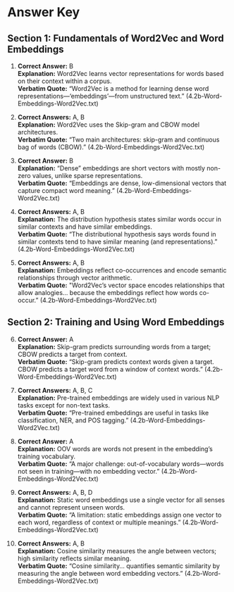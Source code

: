 # Answer Key

## Section 1: Fundamentals of Word2Vec and Word Embeddings

1. **Correct Answer:** B  
**Explanation:** Word2Vec learns vector representations for words based on their context within a corpus.  
**Verbatim Quote:** “Word2Vec is a method for learning dense word representations—‘embeddings’—from unstructured text.” (4.2b-Word-Embeddings-Word2Vec.txt)

2. **Correct Answers:** A, B  
**Explanation:** Word2Vec uses the Skip-gram and CBOW model architectures.  
**Verbatim Quote:** “Two main architectures: skip-gram and continuous bag of words (CBOW).” (4.2b-Word-Embeddings-Word2Vec.txt)

3. **Correct Answer:** B  
**Explanation:** “Dense” embeddings are short vectors with mostly non-zero values, unlike sparse representations.  
**Verbatim Quote:** “Embeddings are dense, low-dimensional vectors that capture compact word meaning.” (4.2b-Word-Embeddings-Word2Vec.txt)

4. **Correct Answers:** A, B  
**Explanation:** The distribution hypothesis states similar words occur in similar contexts and have similar embeddings.  
**Verbatim Quote:** “The distributional hypothesis says words found in similar contexts tend to have similar meaning (and representations).” (4.2b-Word-Embeddings-Word2Vec.txt)

5. **Correct Answers:** A, B  
**Explanation:** Embeddings reflect co-occurrences and encode semantic relationships through vector arithmetic.  
**Verbatim Quote:** "Word2Vec’s vector space encodes relationships that allow analogies… because the embeddings reflect how words co-occur.” (4.2b-Word-Embeddings-Word2Vec.txt)

## Section 2: Training and Using Word Embeddings

6. **Correct Answer:** A  
**Explanation:** Skip-gram predicts surrounding words from a target; CBOW predicts a target from context.  
**Verbatim Quote:** “Skip-gram predicts context words given a target. CBOW predicts a target word from a window of context words.” (4.2b-Word-Embeddings-Word2Vec.txt)

7. **Correct Answers:** A, B, C  
**Explanation:** Pre-trained embeddings are widely used in various NLP tasks except for non-text tasks.  
**Verbatim Quote:** “Pre-trained embeddings are useful in tasks like classification, NER, and POS tagging.” (4.2b-Word-Embeddings-Word2Vec.txt)

8. **Correct Answer:** A  
**Explanation:** OOV words are words not present in the embedding’s training vocabulary.  
**Verbatim Quote:** “A major challenge: out-of-vocabulary words—words not seen in training—with no embedding vector.” (4.2b-Word-Embeddings-Word2Vec.txt)

9. **Correct Answers:** A, B, D  
**Explanation:** Static word embeddings use a single vector for all senses and cannot represent unseen words.  
**Verbatim Quote:** “A limitation: static embeddings assign one vector to each word, regardless of context or multiple meanings.” (4.2b-Word-Embeddings-Word2Vec.txt)

10. **Correct Answers:** A, B  
**Explanation:** Cosine similarity measures the angle between vectors; high similarity reflects similar meaning.  
**Verbatim Quote:** “Cosine similarity… quantifies semantic similarity by measuring the angle between word embedding vectors.” (4.2b-Word-Embeddings-Word2Vec.txt)
